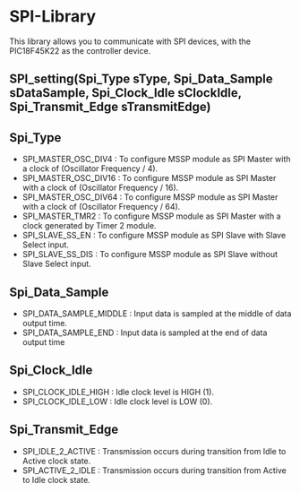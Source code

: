 # SPI-Library
This library allows you to communicate with SPI devices, with the PIC18F45K22 as the controller device.

## SPI_setting(Spi_Type sType, Spi_Data_Sample sDataSample, Spi_Clock_Idle sClockIdle, Spi_Transmit_Edge sTransmitEdge)
## Spi_Type
- SPI_MASTER_OSC_DIV4 : To configure MSSP module as SPI Master with a clock of (Oscillator Frequency / 4).
- SPI_MASTER_OSC_DIV16 : To configure MSSP module as SPI Master with a clock of (Oscillator Frequency / 16).
- SPI_MASTER_OSC_DIV64 : To configure MSSP module as SPI Master with a clock of (Oscillator Frequency / 64).
- SPI_MASTER_TMR2 : To configure MSSP module as SPI Master with a clock generated by Timer 2 module.
- SPI_SLAVE_SS_EN : To configure MSSP module as SPI Slave with Slave Select input.
- SPI_SLAVE_SS_DIS : To configure MSSP module as SPI Slave without Slave Select input.
## Spi_Data_Sample
- SPI_DATA_SAMPLE_MIDDLE : Input data is sampled at the middle of data output time.
- SPI_DATA_SAMPLE_END : Input data is sampled at the end of data output time
## Spi_Clock_Idle
- SPI_CLOCK_IDLE_HIGH : Idle clock level is HIGH (1).
- SPI_CLOCK_IDLE_LOW : Idle clock level is LOW (0).
## Spi_Transmit_Edge
- SPI_IDLE_2_ACTIVE : Transmission occurs during transition from Idle to Active clock state.
- SPI_ACTIVE_2_IDLE : Transmission occurs during transition from Active to Idle clock state.
